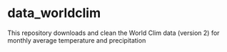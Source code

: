 # data_worldclim
This repository downloads and clean the World Clim data (version 2) for monthly average temperature and precipitation
